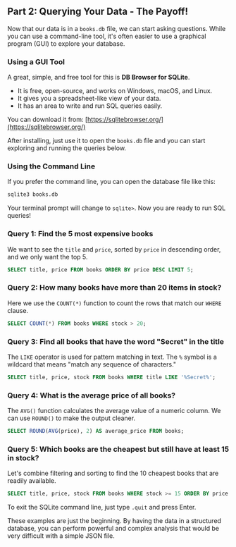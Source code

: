 ## Part 2: Querying Your Data - The Payoff!

Now that our data is in a `books.db` file, we can start asking questions. While you can use a command-line tool, it's often easier to use a graphical program (GUI) to explore your database.

### Using a GUI Tool
A great, simple, and free tool for this is **DB Browser for SQLite**.
* It is free, open-source, and works on Windows, macOS, and Linux.
* It gives you a spreadsheet-like view of your data.
* It has an area to write and run SQL queries easily.

You can download it from: [https://sqlitebrowser.org/](https://sqlitebrowser.org/)

After installing, just use it to open the `books.db` file and you can start exploring and running the queries below.

### Using the Command Line
If you prefer the command line, you can open the database file like this:
```bash
sqlite3 books.db
```
Your terminal prompt will change to `sqlite>`. Now you are ready to run SQL queries!

### Query 1: Find the 5 most expensive books
We want to see the `title` and `price`, sorted by `price` in descending order, and we only want the top 5.

```sql
SELECT title, price FROM books ORDER BY price DESC LIMIT 5;
```

### Query 2: How many books have more than 20 items in stock?
Here we use the `COUNT(*)` function to count the rows that match our `WHERE` clause.

```sql
SELECT COUNT(*) FROM books WHERE stock > 20;
```

### Query 3: Find all books that have the word "Secret" in the title
The `LIKE` operator is used for pattern matching in text. The `%` symbol is a wildcard that means "match any sequence of characters."

```sql
SELECT title, price, stock FROM books WHERE title LIKE '%Secret%';
```

### Query 4: What is the average price of all books?
The `AVG()` function calculates the average value of a numeric column. We can use `ROUND()` to make the output cleaner.

```sql
SELECT ROUND(AVG(price), 2) AS average_price FROM books;
```

### Query 5: Which books are the cheapest but still have at least 15 in stock?
Let's combine filtering and sorting to find the 10 cheapest books that are readily available.

```sql
SELECT title, price, stock FROM books WHERE stock >= 15 ORDER BY price ASC LIMIT 10;
```

To exit the SQLite command line, just type `.quit` and press Enter.

These examples are just the beginning. By having the data in a structured database, you can perform powerful and complex analysis that would be very difficult with a simple JSON file.
                